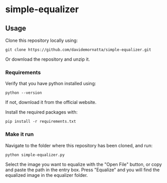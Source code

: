 # simple-equalizer

## Usage
Clone this repository locally using:
```
git clone https://github.com/davidemornatta/simple-equalizer.git
```
Or download the repository and unzip it.

### Requirements
Verify that you have python installed using:
```
python --version
```
If not, download it from the official website.

Install the required packages with:
```
pip install -r requirements.txt
```

### Make it run
Navigate to the folder where this repository has been cloned, and run:
```
python simple-equalizer.py
```
Select the image you want to equalize with the "Open File" button, or copy and paste the path in the entry box.
Press "Equalize" and you will find the equalized image in the equalizer folder.
